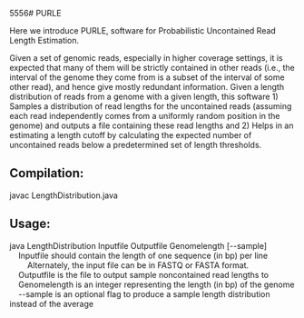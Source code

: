 5556# PURLE

Here we introduce PURLE, software for Probabilistic Uncontained Read Length Estimation.  
  
Given a set of genomic reads, especially in higher coverage settings, it is expected that many of them will be strictly contained in other reads (i.e., the interval of the genome they come from is a subset of the interval of some other read), and hence give mostly redundant information.  Given a length distribution of reads from a genome with a given length, this software 1) Samples a distribution of read lengths for the uncontained reads (assuming each read independently comes from a uniformly random position in the genome) and outputs a file containing these read lengths and 2) Helps in an estimating a length cutoff by calculating the expected number of uncontained reads below a predetermined set of length thresholds.

## Compilation: 

javac LengthDistribution.java

## Usage: 

java LengthDistribution Inputfile Outputfile Genomelength [--sample]  
&nbsp;&nbsp;&nbsp;&nbsp;Inputfile should contain the length of one sequence (in bp) per line  
&nbsp;&nbsp;&nbsp;&nbsp;&nbsp;&nbsp;&nbsp;&nbsp;Alternately, the input file can be in FASTQ or FASTA format.  
&nbsp;&nbsp;&nbsp;&nbsp;Outputfile is the file to output sample noncontained read lengths to  
&nbsp;&nbsp;&nbsp;&nbsp;Genomelength is an integer representing the length (in bp) of the genome  
&nbsp;&nbsp;&nbsp;&nbsp;--sample is an optional flag to produce a sample length distribution instead of the average




